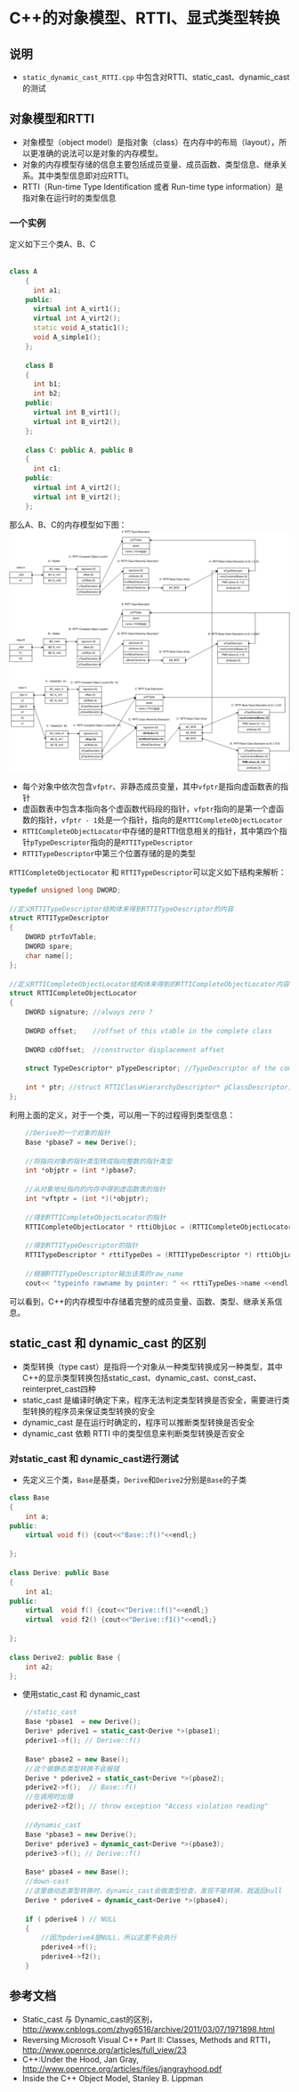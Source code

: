 # C++的对象模型、RTTI、显式类型转换

## 说明
* `static_dynamic_cast_RTTI.cpp` 中包含对RTTI、static_cast、dynamic_cast的测试

## 对象模型和RTTI
* 对象模型（object model）是指对象（class）在内存中的布局（layout），所以更准确的说法可以是对象的内存模型。
* 对象的内存模型存储的信息主要包括成员变量、成员函数、类型信息、继承关系。其中类型信息即对应RTTI。
* RTTI（Run-time Type Identification 或者 Run-time type information）是指对象在运行时的类型信息

### 一个实例
定义如下三个类A、B、C
```cpp

class A
    {
      int a1;
    public:
      virtual int A_virt1();
      virtual int A_virt2();
      static void A_static1();
      void A_simple1();
    };

    class B
    {
      int b1;
      int b2;
    public:
      virtual int B_virt1();
      virtual int B_virt2();
    };

    class C: public A, public B
    {
      int c1;
    public:
      virtual int A_virt2();
      virtual int B_virt2();
    };

```
那么A、B、C的内存模型如下图：
![](object_model_abc.gif)
* 每个对象中依次包含`vfptr`、非静态成员变量，其中`vfptr`是指向虚函数表的指针
* 虚函数表中包含本指向各个虚函数代码段的指针，`vfptr`指向的是第一个虚函数的指针，`vfptr - 1`处是一个指针，指向的是`RTTICompleteObjectLocator`
* `RTTICompleteObjectLocator`中存储的是RTTI信息相关的指针，其中第四个指针`pTypeDescriptor`指向的是`RTTITypeDescriptor`
* `RTTITypeDescriptor`中第三个位置存储的是的类型

`RTTICompleteObjectLocator` 和 `RTTITypeDescriptor`可以定义如下结构来解析：
```cpp
typedef unsigned long DWORD;

//定义RTTITypeDescriptor结构体来得到RTTITypeDescriptor的内容
struct RTTITypeDescriptor
{
    DWORD ptrToVTable;
    DWORD spare;
    char name[];
};

//定义RTTICompleteObjectLocator结构体来得到的RTTICompleteObjectLocator内容
struct RTTICompleteObjectLocator
{
    DWORD signature; //always zero ?

    DWORD offset;    //offset of this vtable in the complete class

    DWORD cdOffset;  //constructor displacement offset

    struct TypeDescriptor* pTypeDescriptor; //TypeDescriptor of the complete class

    int * ptr; //struct RTTIClassHierarchyDescriptor* pClassDescriptor; //describes inheritance hierarchy
};
```

利用上面的定义，对于一个类，可以用一下的过程得到类型信息：
```cpp
	//Derive的一个对象的指针
	Base *pbase7 = new Derive();

	//将指向对象的指针类型转成指向整数的指针类型
	int *objptr = (int *)pbase7;

	//从对象地址指向的内存中得到虚函数表的指针
    int *vftptr = (int *)(*objptr);

	//得到RTTICompleteObjectLocator的指针
    RTTICompleteObjectLocator * rttiObjLoc = (RTTICompleteObjectLocator *)(*((int*)(vftptr - 1)));

	//得到RTTITypeDescriptor的指针
	RTTITypeDescriptor * rttiTypeDes = (RTTITypeDescriptor *) rttiObjLoc->pTypeDescriptor;

	//根据RTTITypeDescriptor输出该类的raw_name
    cout<< "typeinfo rawname by pointer: " << rttiTypeDes->name <<endl;
```
可以看到，C++的内存模型中存储着完整的成员变量、函数、类型、继承关系信息。

## static_cast 和 dynamic_cast 的区别
* 类型转换（type cast）是指将一个对象从一种类型转换成另一种类型，其中C++的显示类型转换包括static_cast、dynamic_cast、const_cast、reinterpret_cast四种
* static_cast 是编译时确定下来，程序无法判定类型转换是否安全，需要进行类型转换的程序员来保证类型转换的安全
* dynamic_cast 是在运行时确定的，程序可以推断类型转换是否安全
* dynamic_cast 依赖 RTTI 中的类型信息来判断类型转换是否安全

### 对static_cast 和 dynamic_cast进行测试
* 先定义三个类，`Base`是基类，`Derive`和`Derive2`分别是`Base`的子类

```cpp
class Base
{
	int a;
public:
    virtual void f() {cout<<"Base::f()"<<endl;}

};

class Derive: public Base
{
	int a1;
public:
    virtual  void f() {cout<<"Derive::f()"<<endl;}
    virtual  void f2() {cout<<"Derive::f1()"<<endl;}

};

class Derive2: public Base {
	int a2;
};
```

* 使用static_cast 和 dynamic_cast

```cpp
	//static_cast
    Base *pbase1  = new Derive();
    Derive* pderive1 = static_cast<Derive *>(pbase1);
    pderive1->f(); // Derive::f()

    Base* pbase2 = new Base();
	//这个做静态类型转换不会报错
    Derive * pderive2 = static_cast<Derive *>(pbase2);
    pderive2->f();  // Base::f()
	//在调用时出错
    pderive2->f2(); // throw exception "Access violation reading"

	//dynamic_cast
	Base *pbase3 = new Derive();
	Derive* pderive3 = dynamic_cast<Derive *>(pbase3);
	pderive3->f(); // Derive::f()

	Base* pbase4 = new Base();
	//down-cast
	//这里做动态类型转换时，dynamic_cast会做类型检查，发现不能转换，就返回null
	Derive * pderive4 = dynamic_cast<Derive *>(pbase4);

	if ( pderive4 ) // NULL
	{
		//因为pderive4是NULL，所以这里不会执行
		pderive4->f();
		pderive4->f2();
	}
```

## 参考文档
* Static_cast 与 Dynamic_cast的区别，http://www.cnblogs.com/zhyg6516/archive/2011/03/07/1971898.html
* Reversing Microsoft Visual C++ Part II: Classes, Methods and RTTI，http://www.openrce.org/articles/full_view/23
* C++:Under the Hood, Jan Gray, http://www.openrce.org/articles/files/jangrayhood.pdf
* Inside the C++ Object Model, Stanley B. Lippman
